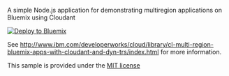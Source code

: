 A simple Node.js application for demonstrating multiregion applications on Bluemix using Cloudant

[![Deploy to Bluemix](https://bluemix.net/deploy/button.png)](https://bluemix.net/deploy?repository=https://hub.jazz.net/git/lmsurprenant/multiregion)

See http://www.ibm.com/developerworks/cloud/library/cl-multi-region-bluemix-apps-with-cloudant-and-dyn-trs/index.html for more information.

This sample is provided under the [MIT license](License.txt)
